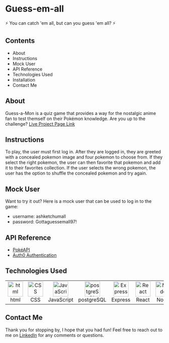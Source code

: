 # Guess-em-all

⚡ You can catch 'em all, but can you guess 'em all? ⚡

## Contents

<ul>
 <li>About</li>
 <li>Instructions</li>
 <li>Mock User</li>
 <li>API Reference</li>
 <li>Technologies Used</li>
 <li>Installation</li>
 <li>Contact Me</li>
</ul>

## About

Guess-a-Mon is a quiz game that provides a way for the nostalgic anime fan to test themself on their Pokémon knowledge. Are you up to the challenge?
[Live Project Page Link](https://server-stus.onrender.com/)

## Instructions

To play, the user must first log in. After they are logged in, they are greeted with a concealed pokemon image and four pokemon to choose from. If they select the right pokemon, the user can then favorite that pokemon and add it to their favorites collection. If the user selects the wrong pokemon, the user has the option to shuffle the concealed pokemon and try again.

## Mock User

Want to try it out? Here is a mock user that can be used to log in to the game:

<ul>
 <li> username: ashketchumall</li>
 <li> password: Gottaguessemall97!</li>
</ul>

## API Reference

<ul>
 <li><a href="https://pokeapi.co/">PokéAPI</a></li>
 <li><a href="https://auth0.com/docs">Auth0 Authentication</a></li>
</ul>

## Technologies Used

<table align="center">
  <tr>
    <td align="center" width="96">
        <img src="https://user-images.githubusercontent.com/74997368/168923681-ece848fc-5700-430b-957f-e8de784e9847.png" width="48" height="48" alt="html" />
      <br>html
    </td>
    <td align="center" width="96">
        <img src="https://user-images.githubusercontent.com/74997368/168924521-589f95da-069a-496a-bcc1-ee6dd132ff12.png" width="48" height="48" alt="CSS" />
      <br>CSS
    </td>
    <td align="center" width="96">
        <img src="https://user-images.githubusercontent.com/74997368/168977094-6a5073a2-2f48-4f5a-ae0e-ed1421a678c6.png" width="48" height="48" alt="JavaScript" />
      <br>JavaScript
    </td>
    <td align="center" width="96">
        <img src="https://user-images.githubusercontent.com/74997368/168976819-15a1f4e0-29cf-4ac0-94a7-1f15eee374a1.png" width="48" height="48" alt="postgreSQL" />
      <br>postgreSQL
    </td>
    <td align="center" width="96">
        <img src="https://user-images.githubusercontent.com/74997368/168978951-5ac2af5e-c911-4e59-b493-683071cf1860.png" width="48" height="48" alt="Express" />
      <br>Express
    </td>
    <td align="center" width="96">
        <img src="https://user-images.githubusercontent.com/74997368/168979311-4a486cad-32c8-46f4-a5da-912fdc51b2d6.png" width="48" height="48" alt="React" />
      <br>React
    </td>
    <td align="center" width="96">
        <img src="https://user-images.githubusercontent.com/74997368/168979848-733f7090-0f78-401a-9ceb-4267231abef7.png" width="48" height="48" alt="Node" />
      <br>Node
    </td>
    <td align="center" width="96">
        <img src="https://user-images.githubusercontent.com/74997368/168980647-1690f9de-bf0e-4318-93cb-1b2ba3701ded.png" width="48" height="48" alt="Bootstrap" />
      <br>Bootstrap
    </td>
    <td align="center" width="96">
        <img src="https://pbs.twimg.com/profile_images/1337188620222906368/oNKK_fVe_400x400.jpg" width="48" height="48" alt="Render" />
      <br>Render
    </td>
  </tr>
</table>

## Contact Me

Thank you for stopping by, I hope that you had fun! Feel free to reach out to me on [LinkedIn](https://www.linkedin.com/in/lma1992/) for any comments or questions.
